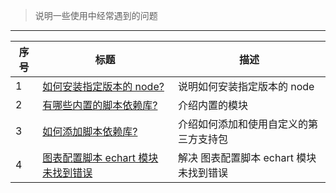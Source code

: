 > 说明一些使用中经常遇到的问题

---

| 序号 | 标题                                                                                | 描述                                    |
| ---- | ----------------------------------------------------------------------------------- | --------------------------------------- |
| 1    | [如何安装指定版本的 node?](zh-cn/question/how-to-install-node-version-specified.md) | 说明如何安装指定版本的 node             |
| 2    | [有哪些内置的脚本依赖库?](zh-cn/question/built-in-module.md)                        | 介绍内置的模块                          |
| 3    | [如何添加脚本依赖库?](zh-cn/question/how-to-add-support-modules.md)                 | 介绍如何添加和使用自定义的第三方支持包  |
| 4    | [图表配置脚本 echart 模块未找到错误](zh-cn/question/echarts-not-found.md)           | 解决 图表配置脚本 echart 模块未找到错误 |
